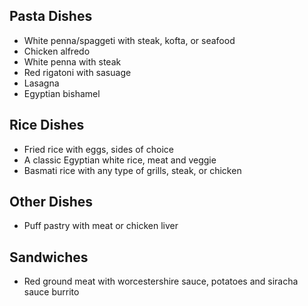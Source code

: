 ## Pasta Dishes
- White penna/spaggeti with steak, kofta, or seafood
- Chicken alfredo
- White penna with steak
- Red rigatoni with sasuage
- Lasagna
- Egyptian bishamel

## Rice Dishes
- Fried rice with eggs, sides of choice
- A classic Egyptian white rice, meat and veggie
- Basmati rice with any type of grills, steak, or chicken

## Other Dishes
- Puff pastry with meat or chicken liver

## Sandwiches
- Red ground meat with worcestershire sauce, potatoes and siracha sauce burrito
